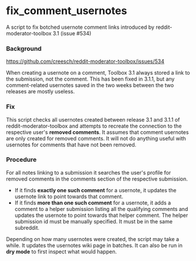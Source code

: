 # fix_comment_usernotes
A script to fix botched usernote comment links introduced by reddit-moderator-toolbox 3.1 (issue #534)

### Background

https://github.com/creesch/reddit-moderator-toolbox/issues/534

When creating a usernote on a comment, Toolbox 3.1 always stored a link to the submission, not the comment. 
This has been fixed in 3.1.1, but any comment-related usernotes saved in the two weeks between the two releases are mostly useless.

### Fix

This script checks all usernotes created between release 3.1 and 3.1.1 of reddit-moderator-toolbox and attempts to recreate the connection to the respective user's **removed comments**. It assumes that comment usernotes are only created for removed comments. It will not do anything useful with usernotes for comments that have not been removed.

### Procedure

For all notes linking to a submission it searches the user's profile for removed comments in the comments section of the respective submission.

- If it finds **exactly one such comment** for a usernote, it updates the usernote link to point towards that comment.
- If it finds **more than one such comment** for a usernote, it adds a comment to a helper submission listing all the qualifying comments and updates the usernote to point towards that helper comment. The helper submission id must be manually specified. It must be in the same subreddit.

Depending on how many usernotes were created, the script may take a while. It updates the usernotes wiki page in batches. It can also be run in **dry mode** to first inspect what would happen.
